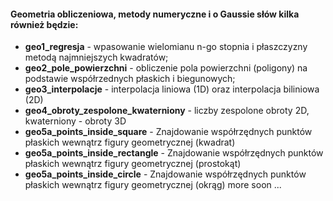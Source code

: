 #### Geometria obliczeniowa, metody numeryczne i o Gaussie słów kilka również będzie: 

+ **geo1_regresja** - wpasowanie wielomianu n-go stopnia i płaszczyzny metodą najmniejszych kwadratów;
+ **geo2_pole_powierzchni** - obliczenie pola powierzchni (poligony) na podstawie współrzednych płaskich i biegunowych;
+ **geo3_interpolacje** - interpolacja liniowa (1D) oraz interpolacja biliniowa (2D)
+ **geo4_obroty_zespolone_kwaterniony** - liczby zespolone obroty 2D, kwaterniony - obroty 3D
+ **geo5a_points_inside_square** - Znajdowanie współrzędnych punktów płaskich wewnątrz figury geometrycznej (kwadrat)
+ **geo5a_points_inside_rectangle** - Znajdowanie współrzędnych punktów płaskich wewnątrz figury geometrycznej (prostokąt)
+ **geo5a_points_inside_circle** - Znajdowanie współrzędnych punktów płaskich wewnątrz figury geometrycznej (okrąg)
more soon ...
